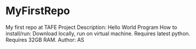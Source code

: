 # MyFirstRepo
My first repo at TAFE
Project Description: Hello World Program
How to install/run: Download locally, run on virtual machine. Requires latest python. Requires 32GB RAM.
Author: AS
